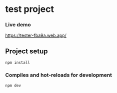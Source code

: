 # test project

### Live demo
https://tester-fba9a.web.app/

## Project setup
```
npm install
```

### Compiles and hot-reloads for development
```
npm dev
```
